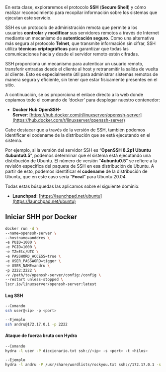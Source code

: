 En esta clase, exploraremos el protocolo **SSH** (**Secure Shell**) y cómo realizar reconocimiento para recopilar información sobre los sistemas que ejecutan este servicio.

SSH es un protocolo de administración remota que permite a los usuarios **controlar** y **modificar** sus servidores remotos a través de Internet mediante un mecanismo de **autenticación seguro**. Como una alternativa más segura al protocolo **Telnet**, que transmite información sin cifrar, SSH utiliza **técnicas criptográficas** para garantizar que todas las comunicaciones hacia y desde el servidor remoto estén cifradas.

SSH proporciona un mecanismo para autenticar un usuario remoto, transferir entradas desde el cliente al host y retransmitir la salida de vuelta al cliente. Esto es especialmente útil para administrar sistemas remotos de manera segura y eficiente, sin tener que estar físicamente presentes en el sitio.

A continuación, se os proporciona el enlace directo a la web donde copiamos todo el comando de ‘docker’ para desplegar nuestro contenedor:

- **Docker Hub OpenSSH-Server**: [https://hub.docker.com/r/linuxserver/openssh-server](https://hub.docker.com/r/linuxserver/openssh-server)

Cabe destacar que a través de la versión de SSH, también podemos identificar el codename de la distribución que se está ejecutando en el sistema.

Por ejemplo, si la versión del servidor SSH es “**OpenSSH 8.2p1 Ubuntu 4ubuntu0.5**“, podemos determinar que el sistema está ejecutando una distribución de Ubuntu. El número de versión “**4ubuntu0.5**” se refiere a la revisión específica del paquete de SSH en esa distribución de Ubuntu. A partir de esto, podemos identificar el **codename** de la distribución de Ubuntu, que en este caso sería “**Focal**” para Ubuntu 20.04.

Todas estas búsquedas las aplicamos sobre el siguiente dominio:

- **Launchpad**: [https://launchpad.net/ubuntu](https://launchpad.net/ubuntu)

## Iniciar SHH por Docker
```bash
docker run -d \  
--name=openssh-server \  
--hostname=anddres \   
-e PUID=1000 \  
-e PGID=1000 \  
-e TZ=Etc/UTC \  
-e PASSWORD_ACCESS=true \      
-e USER_PASSWORD=tigger \             
-e USER_NAME=andru \     
-p 2222:2222 \  
-v /path/to/openssh-server/config:/config \  
--restart unless-stopped \  
lscr.io/linuxserver/openssh-server:latest
```

#### Log SSH
```bash
--Comando
ssh user@<ip> -p <port>

--Ejemplo
ssh andru@172.17.0.1 -p 2222
```
#### Ataque de fuerza bruta con Hydra
```bash
--Comando
hydra -l user -P diccionario.txt ssh://<ip> -s <port> -t <hilos>

--Ejemplo
hydra -l andru -P /usr/share/wordlists/rockyou.txt ssh://172.17.0.1 -s 2222 -t 5
```